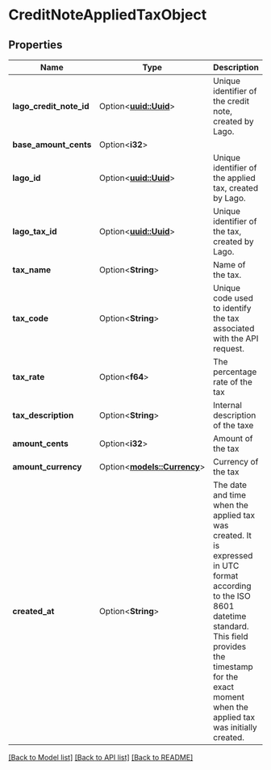 # CreditNoteAppliedTaxObject

## Properties

Name | Type | Description | Notes
------------ | ------------- | ------------- | -------------
**lago_credit_note_id** | Option<[**uuid::Uuid**](uuid::Uuid.md)> | Unique identifier of the credit note, created by Lago. | [optional]
**base_amount_cents** | Option<**i32**> |  | [optional]
**lago_id** | Option<[**uuid::Uuid**](uuid::Uuid.md)> | Unique identifier of the applied tax, created by Lago. | [optional]
**lago_tax_id** | Option<[**uuid::Uuid**](uuid::Uuid.md)> | Unique identifier of the tax, created by Lago. | [optional]
**tax_name** | Option<**String**> | Name of the tax. | [optional]
**tax_code** | Option<**String**> | Unique code used to identify the tax associated with the API request. | [optional]
**tax_rate** | Option<**f64**> | The percentage rate of the tax | [optional]
**tax_description** | Option<**String**> | Internal description of the taxe | [optional]
**amount_cents** | Option<**i32**> | Amount of the tax | [optional]
**amount_currency** | Option<[**models::Currency**](Currency.md)> | Currency of the tax | [optional]
**created_at** | Option<**String**> | The date and time when the applied tax was created. It is expressed in UTC format according to the ISO 8601 datetime standard. This field provides the timestamp for the exact moment when the applied tax was initially created. | [optional]

[[Back to Model list]](../README.md#documentation-for-models) [[Back to API list]](../README.md#documentation-for-api-endpoints) [[Back to README]](../README.md)


